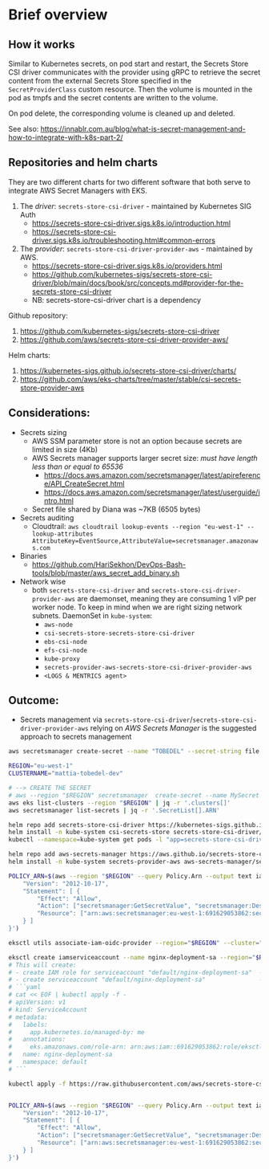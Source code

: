 # Brief overview

## How it works
Similar to Kubernetes secrets, on pod start and restart, the Secrets Store CSI driver communicates with the provider using gRPC to retrieve the secret content from the external Secrets Store specified in the `SecretProviderClass` custom resource. Then the volume is mounted in the pod as tmpfs and the secret contents are written to the volume.

On pod delete, the corresponding volume is cleaned up and deleted.

See also: https://innablr.com.au/blog/what-is-secret-management-and-how-to-integrate-with-k8s-part-2/

## Repositories and helm charts
They are two different charts for two different software that both serve to integrate AWS Secret Managers with EKS.
1. The *driver*: `secrets-store-csi-driver`                 - maintained by Kubernetes SIG Auth
   - https://secrets-store-csi-driver.sigs.k8s.io/introduction.html
   - https://secrets-store-csi-driver.sigs.k8s.io/troubleshooting.html#common-errors
2. The *provider*: `secrets-store-csi-driver-provider-aws`  - maintained by AWS.
    - https://secrets-store-csi-driver.sigs.k8s.io/providers.html
    - https://github.com/kubernetes-sigs/secrets-store-csi-driver/blob/main/docs/book/src/concepts.md#provider-for-the-secrets-store-csi-driver
    - NB: secrets-store-csi-driver chart is a dependency

Github repository:
1. https://github.com/kubernetes-sigs/secrets-store-csi-driver
2. https://github.com/aws/secrets-store-csi-driver-provider-aws/

Helm charts:
1. https://kubernetes-sigs.github.io/secrets-store-csi-driver/charts/
2. https://github.com/aws/eks-charts/tree/master/stable/csi-secrets-store-provider-aws

## Considerations:
- Secrets sizing
  - AWS SSM parameter store is not an option because secrets are limited in size (4Kb)
  - AWS Secrets manager supports larger secret size: *must have length less than or equal to 65536*
    - https://docs.aws.amazon.com/secretsmanager/latest/apireference/API_CreateSecret.html
    - https://docs.aws.amazon.com/secretsmanager/latest/userguide/intro.html
  - Secret file shared by Diana was ~7KB (6505 bytes)
- Secrets auditing
  - Cloudtrail: `aws cloudtrail lookup-events --region "eu-west-1" --lookup-attributes AttributeKey=EventSource,AttributeValue=secretsmanager.amazonaws.com`
- Binaries
  - https://github.com/HariSekhon/DevOps-Bash-tools/blob/master/aws_secret_add_binary.sh
- Network wise
  - both `secrets-store-csi-driver` and `secrets-store-csi-driver-provider-aws` are daemonset, meaning they are consuming 1 vIP per worker node. To keep in mind when we are right sizing network subnets. DaemonSet in `kube-system`:
    - `aws-node`
    - `csi-secrets-store-secrets-store-csi-driver`
    - `ebs-csi-node`
    - `efs-csi-node`
    - `kube-proxy`
    - `secrets-provider-aws-secrets-store-csi-driver-provider-aws`
    - `<LOGS & MENTRICS agent>`

## Outcome:
- Secrets management via `secrets-store-csi-driver`/`secrets-store-csi-driver-provider-aws` relying on *AWS Secrets Manager* is the suggested approach to secrets management











```bash
aws secretsmanager create-secret --name "TOBEDEL" --secret-string file://~/Downloads/secrets.txt

REGION="eu-west-1"
CLUSTERNAME="mattia-tobedel-dev"

# --> CREATE THE SECRET 
# aws --region "$REGION" secretsmanager  create-secret --name MySecret --secret-string '{"username":"memeuser", "password":"hunter2"}'
aws eks list-clusters --region "$REGION" | jq -r '.clusters[]'
aws secretsmanager list-secrets | jq -r '.SecretList[].ARN'

helm repo add secrets-store-csi-driver https://kubernetes-sigs.github.io/secrets-store-csi-driver/charts
helm install -n kube-system csi-secrets-store secrets-store-csi-driver/secrets-store-csi-driver
kubectl --namespace=kube-system get pods -l "app=secrets-store-csi-driver"

helm repo add aws-secrets-manager https://aws.github.io/secrets-store-csi-driver-provider-aws
helm install -n kube-system secrets-provider-aws aws-secrets-manager/secrets-store-csi-driver-provider-aws

POLICY_ARN=$(aws --region "$REGION" --query Policy.Arn --output text iam create-policy --policy-name "nginx-deployment-policy" --policy-document '{
    "Version": "2012-10-17",
    "Statement": [ {
        "Effect": "Allow",
        "Action": ["secretsmanager:GetSecretValue", "secretsmanager:DescribeSecret"],
        "Resource": ["arn:aws:secretsmanager:eu-west-1:691629053862:secret:prod/maxmara/secret-R1RQl1"]
    } ]
}')

eksctl utils associate-iam-oidc-provider --region="$REGION" --cluster="$CLUSTERNAME" --approve

eksctl create iamserviceaccount --name nginx-deployment-sa --region="$REGION" --cluster "$CLUSTERNAME" --attach-policy-arn "$POLICY_ARN" --approve --override-existing-serviceaccounts
# This will create:
# - create IAM role for serviceaccount "default/nginx-deployment-sa"  --> `aws iam list-roles | grep nginx -B18 -A9`
# - create serviceaccount "default/nginx-deployment-sa"               --> `kubectl get sa -n default nginx-deployment-sa -o yaml`
# ```yaml
# cat << EOF | kubectl apply -f -
# apiVersion: v1
# kind: ServiceAccount
# metadata:
#   labels:
#     app.kubernetes.io/managed-by: me
#   annotations:
#     eks.amazonaws.com/role-arn: arn:aws:iam::691629053862:role/eksctl-mattia-tobedel-dev-addon-iamserviceac-Role1-1R6UR8GGPF2RC
#   name: nginx-deployment-sa
#   namespace: default
# ```

kubectl apply -f https://raw.githubusercontent.com/aws/secrets-store-csi-driver-provider-aws/main/examples/ExampleSecretProviderClass.yaml


POLICY_ARN=$(aws --region "$REGION" --query Policy.Arn --output text iam create-policy --policy-name nginx-deployment-policy --policy-document '{
    "Version": "2012-10-17",
    "Statement": [ {
        "Effect": "Allow",
        "Action": ["secretsmanager:GetSecretValue", "secretsmanager:DescribeSecret"],
        "Resource": ["arn:aws:secretsmanager:eu-west-1:691629053862:secret:MySecret-FWTvzp"]
    } ]
}')